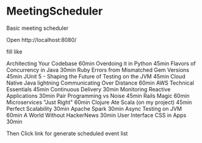 # MeetingScheduler
Basic meeting scheduler 

Open http://localhost:8080/

fill like 

Architecting Your Codebase 60min
Overdoing it in Python 45min
Flavors of Concurrency in Java 30min
Ruby Errors from Mismatched Gem Versions 45min
JUnit 5 - Shaping the Future of Testing on the JVM 45min
Cloud Native Java lightning
Communicating Over Distance 60min
AWS Technical Essentials 45min
Continuous Delivery 30min
Monitoring Reactive Applications 30min
Pair Programming vs Noise 45min
Rails Magic 60min
Microservices "Just Right" 60min
Clojure Ate Scala (on my project) 45min
Perfect Scalability 30min
Apache Spark 30min
Async Testing on JVM 60min
A World Without HackerNews 30min
User Interface CSS in Apps 30min




Then Click link for generate scheduled event list

